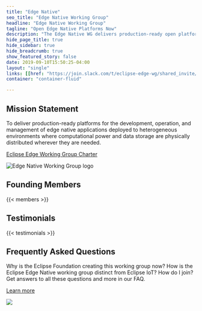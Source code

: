 ```yaml
---
title: "Edge Native"
seo_title: "Edge Native Working Group"
headline: "Edge Native Working Group"
tagline: "Open Edge Native Platforms Now"
description: "The Edge Native WG delivers production-ready open platforms for edge native applications deployed where compute and storage are physically distributed."
hide_page_title: true
hide_sidebar: true
hide_breadcrumb: true
show_featured_story: false
date: 2019-09-10T15:50:25-04:00
layout: "single"
links: [[href: "https://join.slack.com/t/eclipse-edge-wg/shared_invite/enQtODI2NjY0MTgxODI1LTU3ODA0NDgxN2E3ZTFlNDlkOTI3N2FlZmQ5MjhmYTY3MWRkNjMxZjAyNWE2MjlhMGM1YTQ1YjdjOTBkOTEyYmU", text: "Join Our Slack Workspace"], [href: "https://accounts.eclipse.org/mailing-list/edge-wg", text: "Join Our Mailing List"]]
container: "container-fluid"

---
```


<!-- start: Mission Statement -->
<div id="statement" class="row featured-section featured-section-primary featured-section-statement">
  <div class="container">
  <div class="row">
  <div class="col-sm-12">
    <h2>Mission Statement</h2>
    <p>To deliver production-ready platforms for the development, operation, and management of edge native applications deployed to heterogeneous environments where computational power and data storage are physically distributed wherever they are needed.</p>
    <p class="margin-reset"><a class="btn btn-primary" href="https://www.eclipse.org/org/workinggroups/eclipse_edge_charter.php">Eclipse Edge Working Group Charter</a></p>
     </div>
    <div class="col-sm-12">
        <div class="mission-circle margin-top-20">
          <img class="img-responsive" src="/images/edgenative/edge-logo-clr-stacked-mission-statement.svg" alt="Edge Native Working Group logo">
        </div>
      </div>
     </div>
  </div>
</div>
<!-- end: Mission Statement -->

<!-- start: Founding Members -->
<div id="members" class="row featured-section featured-section-members">
  <div class="container">
  <h2>Founding Members</h2>
  {{< members >}}
  </div>
</div>
<!-- end: Founding Members -->

<!-- start: Testimonials -->
<div id="testimonials" class="row featured-section featured-section-primary featured-section-testimonials">
  <div class="container">
    <h2>Testimonials</h2>
    {{< testimonials >}}
  </div>
</div>
<!-- end: Testimonials -->

<!-- FAQ -->
<div id="faq" class="row featured-section featured-section-faq">
  <div class="container">
    <div class="row">
      <div class="col-md-16 col-sm-offset-1">
        <h2 class="header-underline">Frequently Asked Questions</h2>
        <p>Why is the Eclipse Foundation creating this working group now? How is the Eclipse Edge Native working group distinct from Eclipse IoT? How do I join? Get answers to all these questions and more in our FAQ.</p>
        <p><a href="/about/faq" class="btn btn-primary">Learn more</a><p>
      </div>
      <div class="col-md-4 col-sm-offset-1 padding-top-20 hidden-xs hidden-sm">
        <img class="img-responsive" src="/images/edgenative/homepage/faq-icon.svg">
      </div>
    </div>
  </div>
</div>
